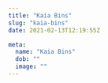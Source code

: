 ```yaml
---
title: "Kaia Bins"
slug: "kaia-bins"
date: 2021-02-13T12:19:55Z

meta:
  name: "Kaia Bins"
  dob: ""
  image: ""
---
```


